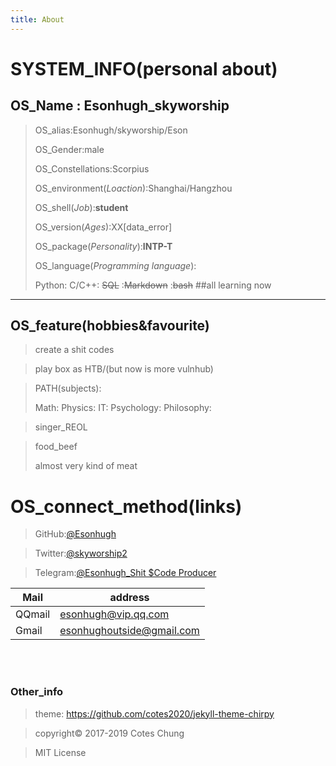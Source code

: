 ```yaml
---
title: About
---
```

# SYSTEM_INFO(personal about)

## OS_Name : Esonhugh_skyworship
>OS_alias:Esonhugh/skyworship/Eson
>
>OS_Gender:male
>
>OS_Constellations:Scorpius 
>
>OS_environment(*Loaction*):Shanghai/Hangzhou
>
>OS_shell(*Job*):**student**
>
>OS_version(*Ages*):XX[data_error]
>
>OS_package(*Personality*):**INTP-T**
>
>OS_language(*Programming language*):
>
>Python: C/C++: ~~SQL~~ :~~Markdown~~ :~~bash~~ ##all learning now

---
## OS_feature(hobbies&favourite)

>create a shit codes

>play box as HTB/(but now is more vulnhub)

>PATH(subjects):
>
>Math:
>Physics:
>IT:
>Psychology:
>Philosophy:

>singer_REOL

>food_beef
>
>almost very kind of meat

# OS_connect_method(links)
>GitHub:[@Esonhugh](github.com/Esonhugh)

>Twitter:[@skyworship2](twitter.com/Skyworship2?s=09)

>Telegram:[@Esonhugh_Shit $Code Producer](t.me/EsonHugh_Skywalker)

Mail|address
----|-----
QQmail|esonhugh@vip.qq.com
Gmail|esonhughoutside@gmail.com


<br>




















</br>

### Other_info
>theme: https://github.com/cotes2020/jekyll-theme-chirpy

>copyright© 2017-2019 Cotes Chung

>MIT License